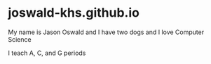 # joswald-khs.github.io

My name is Jason Oswald and I have two dogs and I love Computer Science

I teach A, C, and G periods
